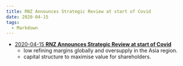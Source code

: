 ```yaml
---
title: RNZ Announces Strategic Review at start of Covid
date: 2020-04-15
tags:
  - Markdown
---
```


- [2020-04-15 **RNZ Announces Strategic Review at start of Covid**](https://www.nzx.com/announcements/351663)
    - low refining margins globally and oversupply in the Asia region.
    - capital structure to maximise value for shareholders.
